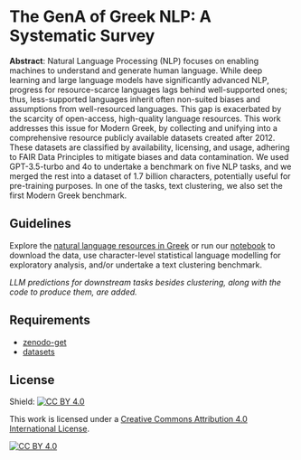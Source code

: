 # The GenA of Greek NLP: A Systematic Survey

__Αbstract__: Natural Language Processing (NLP) focuses on enabling machines to understand and generate human language. While deep learning and large language models have significantly advanced NLP, progress for resource-scarce languages lags behind well-supported ones; thus, less-supported languages inherit often non-suited biases and assumptions from well-resourced languages. This gap is exacerbated by the scarcity of open-access, high-quality language resources. This work addresses this issue for Modern Greek, by collecting and unifying into a comprehensive resource publicly available datasets created after 2012. These datasets are classified by availability, licensing, and usage, adhering to FAIR Data Principles to mitigate biases and data contamination. We used GPT-3.5-turbo and 4o to undertake a benchmark on five NLP tasks, and we merged the rest into a dataset of 1.7 billion characters, potentially useful for pre-training purposes. In one of the tasks, text clustering, we also set the first Modern Greek benchmark.

## Guidelines
Explore the [natural language resources in Greek](data.csv) or run our [notebook](gr_nlp_gen_a_data.ipynb) to download the data, use character-level statistical language modelling for exploratory analysis, and/or undertake a text clustering benchmark. 

_LLM predictions for downstream tasks besides clustering, along with the code to produce them, are added._ 


## Requirements
* [zenodo-get](https://github.com/dvolgyes/zenodo_get)
* [datasets](https://pypi.org/project/datasets/)

## License

Shield: [![CC BY 4.0][cc-by-shield]][cc-by]

This work is licensed under a
[Creative Commons Attribution 4.0 International License][cc-by].

[![CC BY 4.0][cc-by-image]][cc-by]

[cc-by]: http://creativecommons.org/licenses/by/4.0/
[cc-by-image]: https://i.creativecommons.org/l/by/4.0/88x31.png
[cc-by-shield]: https://img.shields.io/badge/License-CC%20BY%204.0-lightgrey.svg
